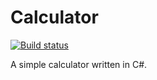 # Calculator

[![Build status](https://ci.appveyor.com/api/projects/status/9ek265kmxpnqjam3/branch/reactive?svg=true)](https://ci.appveyor.com/project/TolikPylypchuk/calculator/branch/reactive)

A simple calculator written in C#.
